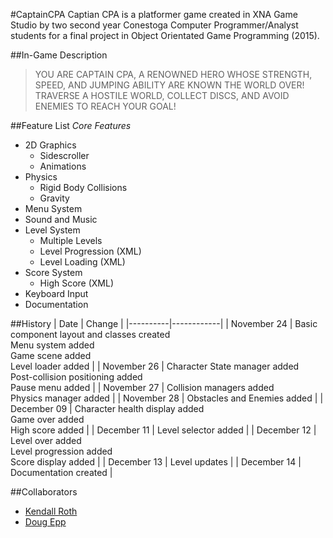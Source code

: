 #CaptainCPA
Captian CPA is a platformer game created in XNA Game Studio by two second year Conestoga Computer Programmer/Analyst students for a final project in Object Orientated Game Programming (2015).

##In-Game Description
> YOU ARE CAPTAIN CPA, A RENOWNED HERO WHOSE STRENGTH, SPEED, AND JUMPING ABILITY ARE KNOWN THE WORLD OVER! TRAVERSE A HOSTILE WORLD, COLLECT DISCS, AND AVOID ENEMIES TO REACH YOUR GOAL! 

##Feature List
*Core Features*
- 2D Graphics
	- Sidescroller
	- Animations
- Physics
	- Rigid Body Collisions
	- Gravity
- Menu System
- Sound and Music
- Level System
	- Multiple Levels
	- Level Progression (XML)
	- Level Loading (XML)
- Score System
	- High Score (XML)
- Keyboard Input
- Documentation

##History
|   Date   |   Change   |
|----------|------------|
| November 24 | Basic component layout and classes created<br>Menu system added<br>Game scene added<br>Level loader added |
| November 26 | Character State manager added<br>Post-collision positioning added<br>Pause menu added |
| November 27 | Collision managers added<br>Physics manager added |
| November 28 | Obstacles and Enemies added |
| December 09 | Character health display added<br>Game over added<br>High score added |
| December 11 | Level selector added |
| December 12 | Level over added<br>Level progression added<br>Score display added |
| December 13 | Level updates |
| December 14 | Documentation created |

##Collaborators
- [Kendall Roth](https://github.com/UnaviaMedia)
- [Doug Epp](https://github.com/DougEpp)
